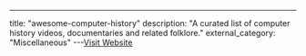 ---
title: "awesome-computer-history"
description: "A curated list of computer history videos, documentaries and related folklore."
external_category: "Miscellaneous"
---[Visit Website](https://github.com/watson/awesome-computer-history)

